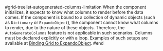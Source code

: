 #grid-treelist-autogenerated-columns-limitation
When the component initializes, it expects to know what columns to render before the data comes.
If the component is bound to a collection of dynamic objects (such as `Dictionary` or `ExpandoObject`), the component cannot know what columns to render, due to the nature of these objects. Therefore, the `AutoGenerateColumns` feature is not applicable in such scenarios. Columns must be declared explicitly or with a loop. Examples of such setups are available at [Binding Grid to ExpandoObject](slug:grid-kb-binding-to-expando-object).
#end